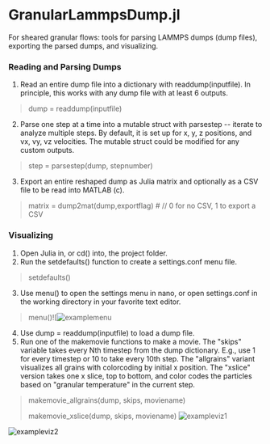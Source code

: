# GranularLammpsDump.jl
For sheared granular flows: tools for parsing LAMMPS dumps (dump files), exporting the parsed dumps, and visualizing.  

### Reading and Parsing Dumps
1. Read an entire dump file into a dictionary with readdump(inputfile).  In principle, this works with any dump file with at least 6 outputs.  
> dump = readdump(inputfile)
2. Parse one step at a time into a mutable struct with parsestep -- iterate to analyze multiple steps.  By default, it is set up for x, y, z positions, and vx, vy, vz velocities.  The mutable struct could be modified for any custom outputs.  
> step = parsestep(dump, stepnumber)
3. Export an entire reshaped dump as Julia matrix and optionally as a CSV file to be read into MATLAB (c).  
> matrix = dump2mat(dump,exportflag)  # // 0 for no CSV, 1 to export a CSV

### Visualizing
1. Open Julia in, or cd() into, the project folder.  
2. Run the setdefaults() function to create a settings.conf menu file.  
> setdefaults()
3. Use menu() to open the settings menu in nano, or open settings.conf in the working directory in your favorite text editor.  
> menu()![![examplemenu](https://github.com/mitchellirmer/GranularLammpsDump.jl/assets/81964320/f3fcdebe-523a-4936-bbfb-8ba1bb65f958)


4. Use dump = readdump(inputfile) to load a dump file.  
5. Run one of the makemovie functions to make a movie.  The "skips" variable takes every Nth timestep from the dump dictionary. E.g., use 1 for every timestep or 10 to take every 10th step.  The "allgrains" variant visualizes all grains with colorcoding by initial x position.  The "xslice" version takes one x slice, top to bottom, and color codes the particles based on "granular temperature" in the current step.
> makemovie_allgrains(dump, skips, moviename)
>
> makemovie_xslice(dump, skips, moviename)
![exampleviz1](https://github.com/mitchellirmer/GranularLammpsDump.jl/assets/81964320/7751af12-21f7-44c0-bd7c-c13d41d82ef3)

![exampleviz2](https://github.com/mitchellirmer/GranularLammpsDump.jl/assets/81964320/d62c8e85-2223-4e0c-b22f-2dcebf31a06d)
